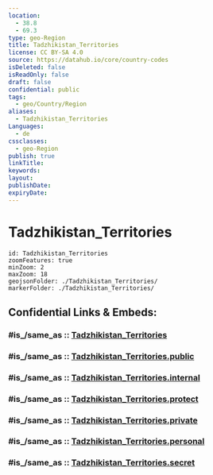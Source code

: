 ```yaml
---
location:
  - 38.8
  - 69.3
type: geo-Region
title: Tadzhikistan_Territories
license: CC BY-SA 4.0
source: https://datahub.io/core/country-codes
isDeleted: false
isReadOnly: false
draft: false
confidential: public
tags:
  - geo/Country/Region
aliases:
  - Tadzhikistan_Territories
Languages:
  - de
cssclasses:
  - geo-Region
publish: true
linkTitle:
keywords:
layout:
publishDate:
expiryDate:
---
```


# Tadzhikistan_Territories

```leaflet
id: Tadzhikistan_Territories
zoomFeatures: true 
minZoom: 2 
maxZoom: 18
geojsonFolder: ./Tadzhikistan_Territories/
markerFolder: ./Tadzhikistan_Territories/
```


## Confidential Links & Embeds: 

### #is_/same_as :: [Tadzhikistan_Territories](/_Standards/Earth/Continent/Asia/Asia~Central/Tajikistan/Counties/Tadzhikistan_Territories.md) 

### #is_/same_as :: [Tadzhikistan_Territories.public](/_public/Earth/Continent/Asia/Asia~Central/Tajikistan/Counties/Tadzhikistan_Territories.public.md) 

### #is_/same_as :: [Tadzhikistan_Territories.internal](/_internal/Earth/Continent/Asia/Asia~Central/Tajikistan/Counties/Tadzhikistan_Territories.internal.md) 

### #is_/same_as :: [Tadzhikistan_Territories.protect](/_protect/Earth/Continent/Asia/Asia~Central/Tajikistan/Counties/Tadzhikistan_Territories.protect.md) 

### #is_/same_as :: [Tadzhikistan_Territories.private](/_private/Earth/Continent/Asia/Asia~Central/Tajikistan/Counties/Tadzhikistan_Territories.private.md) 

### #is_/same_as :: [Tadzhikistan_Territories.personal](/_personal/Earth/Continent/Asia/Asia~Central/Tajikistan/Counties/Tadzhikistan_Territories.personal.md) 

### #is_/same_as :: [Tadzhikistan_Territories.secret](/_secret/Earth/Continent/Asia/Asia~Central/Tajikistan/Counties/Tadzhikistan_Territories.secret.md)

